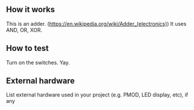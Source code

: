 <!---

This file is used to generate your project datasheet. Please fill in the information below and delete any unused
sections.

You can also include images in this folder and reference them in the markdown. Each image must be less than
512 kb in size, and the combined size of all images must be less than 1 MB.
-->

## How it works

This is an adder. (https://en.wikipedia.org/wiki/Adder_(electronics))
It uses AND, OR, XOR.

## How to test

Turn on the switches. Yay.

## External hardware

List external hardware used in your project (e.g. PMOD, LED display, etc), if any

